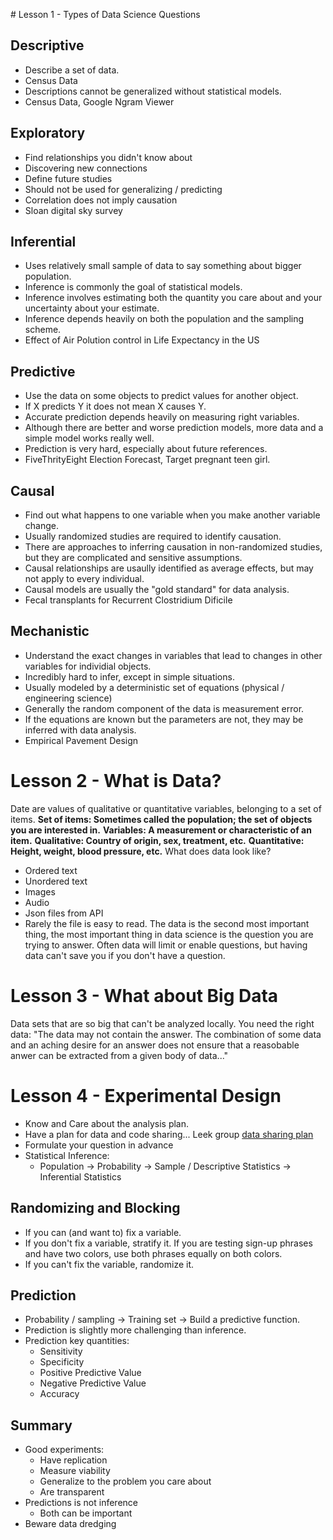 # Lesson 1 - Types of Data Science Questions

## Descriptive
* Describe a set of data.
* Census Data
* Descriptions cannot be generalized without statistical models.
* Census Data, Google Ngram Viewer

## Exploratory
* Find relationships you didn't know about
* Discovering new connections
* Define future studies
* Should not be used for generalizing / predicting
* Correlation does not imply causation
* Sloan digital sky survey

## Inferential
* Uses relatively small sample of data to say something about bigger population.
* Inference is commonly the goal of statistical models.
* Inference involves estimating both the quantity you care about and your uncertainty about your estimate.
* Inference depends heavily on both the population and the sampling scheme.
* Effect of Air Polution control in Life Expectancy in the US

## Predictive
* Use the data on some objects to predict values for another object.
* If X predicts Y it does not mean X causes Y.
* Accurate prediction depends heavily on measuring right variables.
* Although there are better and worse prediction models, more data and a simple model works really well.
* Prediction is very hard, especially about future references.
* FiveThrityEight Election Forecast, Target pregnant teen girl.

## Causal
* Find out what happens to one variable when you make another variable change.
* Usually randomized studies are required to identify causation.
* There are approaches to inferring causation in non-randomized studies, but they are complicated and sensitive assumptions.
* Causal relationships are usaully identified as average effects, but may not apply to every individual.
* Causal models are usually the "gold standard" for data analysis.
* Fecal transplants for Recurrent Clostridium Dificile

## Mechanistic
* Understand the exact changes in variables that lead to changes in other variables for individial objects.
* Incredibly hard to infer, except in simple situations.
* Usually modeled by a deterministic set of equations (physical / engineering science)
* Generally the random component of the data is measurement error.
* If the equations are known but the parameters are not, they may be inferred with data analysis.
* Empirical Pavement Design

# Lesson 2 - What is Data?
Date are values of qualitative or quantitative variables, belonging to a set of items.
**Set of items: Sometimes called the population; the set of objects you are interested in.**
**Variables: A measurement or characteristic of an item.**
**Qualitative: Country of origin, sex, treatment, etc.**
**Quantitative: Height, weight, blood pressure, etc.**
What does data look like?
* Ordered text
* Unordered text
* Images
* Audio
* Json files from API
* Rarely the file is easy to read.
The data is the second most important thing, the most important thing in data science is the question you are trying to answer.
Often data will limit or enable questions, but having data can't save you if you don't have a question.

# Lesson 3 - What about Big Data
Data sets that are so big that can't be analyzed locally.
You need the right data:
"The data may not contain the answer. The combination of some data and an aching desire for an answer does not ensure that a reasobable anwer can be extracted from a given body of data..."

# Lesson 4 - Experimental Design
* Know and Care about the analysis plan.
* Have a plan for data and code sharing... Leek group [data sharing plan](https://github.com/jtleek/datasharing)
* Formulate your question in advance
* Statistical Inference:
	* Population -> Probability -> Sample / Descriptive Statistics -> Inferential Statistics

## Randomizing and Blocking
* If you can (and want to) fix a variable.
* If you don't fix a variable, stratify it. If you are testing sign-up phrases and have two colors, use both phrases equally on both colors.
* If you can't fix the variable, randomize it.

## Prediction
* Probability / sampling -> Training set -> Build a predictive function.
* Prediction is slightly more challenging than inference.
* Prediction key quantities:
	* Sensitivity
	* Specificity
	* Positive Predictive Value
	* Negative Predictive Value
	* Accuracy

## Summary
* Good experiments:
	* Have replication
	* Measure viability
	* Generalize to the problem you care about
	* Are transparent
* Predictions is not inference
	* Both can be important
* Beware data dredging
